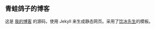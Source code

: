 
## 青蛙鸽子的博客

这是 [我的博客](https://zyong0904.github.io/) 的源码，使用 Jekyll 来生成静态网页。采用了[饮冰先生](https://myanbin.github.io/)的模板。
